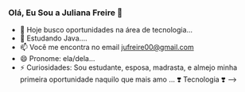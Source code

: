 ### Olá, Eu Sou a Juliana Freire 👋

- 🔭 Hoje busco oportunidades na área de tecnologia...
- 🌱 Estudando Java....
- 📫 Você me encontra no email jufreire00@gmail.com 
- 😄 Pronome: ela/dela...
- ⚡ Curiosidades: Sou estudante, esposa, madrasta, e almejo minha primeira oportunidade naquilo que mais amo ... ❣️ Tecnologia ❣️ 
-->

